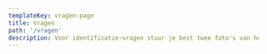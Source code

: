 ```yaml
---
templateKey: vragen-page
title: Vragen
path: '/vragen'
description: Voor identificatie-vragen stuur je best twee foto's van het stuk en de hierop aangebrachte merken. De Vlaamse Tinvereniging geeft geen waardebepalingen.
---
```

